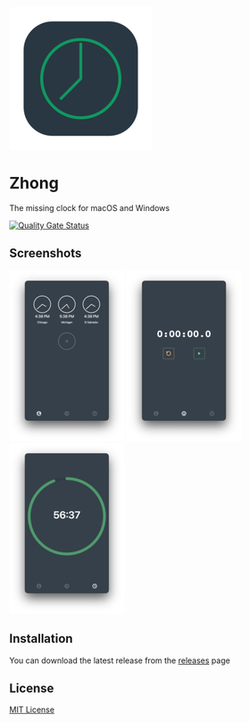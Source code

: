 ![Zhong Icon](docs/Zhong.png)

# Zhong
The missing clock for macOS and Windows

[![Quality Gate Status](https://sonarcloud.io/api/project_badges/measure?project=simonhochrein_Zhong&metric=alert_status)](https://sonarcloud.io/dashboard?id=simonhochrein_Zhong)

## Screenshots

![World Clock](docs/WorldClock.png)
![Stopwatch](docs/Stopwatch.png)
![Timer](docs/Timer.png)

## Installation
You can download the latest release from the [releases](https://github.com/simonhochrein/Zhong/releases) page

## License
[MIT License](LICENSE)
